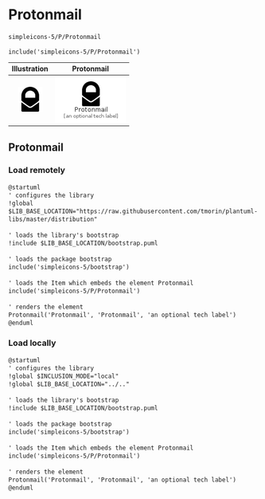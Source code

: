 # Protonmail


```text
simpleicons-5/P/Protonmail
```

```text
include('simpleicons-5/P/Protonmail')
```



| Illustration | Protonmail |
| :---: | :---: |
| ![illustration for Illustration](../../simpleicons-5/P/Protonmail.png) | ![illustration for Protonmail](../../simpleicons-5/P/Protonmail.Local.png) |




## Protonmail

### Load remotely
```plantuml
@startuml
' configures the library
!global $LIB_BASE_LOCATION="https://raw.githubusercontent.com/tmorin/plantuml-libs/master/distribution"

' loads the library's bootstrap
!include $LIB_BASE_LOCATION/bootstrap.puml

' loads the package bootstrap
include('simpleicons-5/bootstrap')

' loads the Item which embeds the element Protonmail
include('simpleicons-5/P/Protonmail')

' renders the element
Protonmail('Protonmail', 'Protonmail', 'an optional tech label')
@enduml
```

### Load locally
```plantuml
@startuml
' configures the library
!global $INCLUSION_MODE="local"
!global $LIB_BASE_LOCATION="../.."

' loads the library's bootstrap
!include $LIB_BASE_LOCATION/bootstrap.puml

' loads the package bootstrap
include('simpleicons-5/bootstrap')

' loads the Item which embeds the element Protonmail
include('simpleicons-5/P/Protonmail')

' renders the element
Protonmail('Protonmail', 'Protonmail', 'an optional tech label')
@enduml
```

